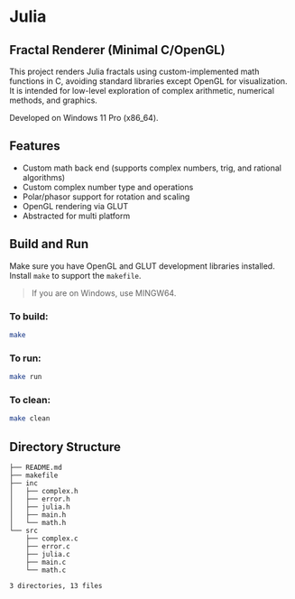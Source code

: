 # Julia

## Fractal Renderer (Minimal C/OpenGL)

This project renders Julia fractals using custom-implemented math functions in C, avoiding standard libraries except OpenGL for visualization. It is intended for low-level exploration of complex arithmetic, numerical methods, and graphics.

Developed on Windows 11 Pro (x86_64).

## Features

- Custom math back end (supports complex numbers, trig, and rational algorithms)
- Custom complex number type and operations
- Polar/phasor support for rotation and scaling
- OpenGL rendering via GLUT
- Abstracted for multi platform

## Build and Run

Make sure you have OpenGL and GLUT development libraries installed. Install `make` to support the `makefile`.

> If you are on Windows, use MINGW64.

### To build:

```bash
make
```

### To run:

```bash
make run
```

### To clean:

```bash
make clean
```

## Directory Structure

```.
├── README.md
├── makefile
├── inc
│   ├── complex.h
│   ├── error.h
│   ├── julia.h
│   ├── main.h
│   └── math.h
└── src
    ├── complex.c
    ├── error.c
    ├── julia.c
    ├── main.c
    └── math.c

3 directories, 13 files
```
